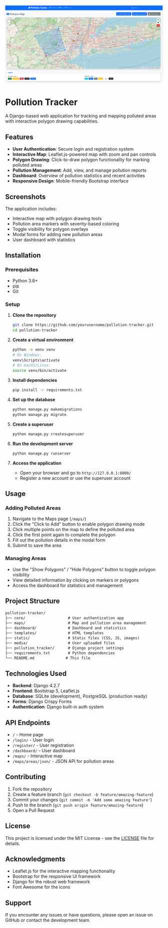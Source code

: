 ![Screenshot](./screenshot.png)

# Pollution Tracker

A Django-based web application for tracking and mapping polluted areas with interactive polygon drawing capabilities.

## Features

- **User Authentication**: Secure login and registration system
- **Interactive Map**: Leaflet.js-powered map with zoom and pan controls
- **Polygon Drawing**: Click-to-draw polygon functionality for marking polluted areas
- **Pollution Management**: Add, view, and manage pollution reports
- **Dashboard**: Overview of pollution statistics and recent activities
- **Responsive Design**: Mobile-friendly Bootstrap interface

## Screenshots

The application includes:
- Interactive map with polygon drawing tools
- Pollution area markers with severity-based coloring
- Toggle visibility for polygon overlays
- Modal forms for adding new pollution areas
- User dashboard with statistics

## Installation

### Prerequisites

- Python 3.8+
- pip
- Git

### Setup

1. **Clone the repository**
   ```bash
   git clone https://github.com/yourusername/pollution-tracker.git
   cd pollution-tracker
   ```

2. **Create a virtual environment**
   ```bash
   python -m venv venv
   # On Windows:
   venv\Scripts\activate
   # On macOS/Linux:
   source venv/bin/activate
   ```

3. **Install dependencies**
   ```bash
   pip install -r requirements.txt
   ```

4. **Set up the database**
   ```bash
   python manage.py makemigrations
   python manage.py migrate
   ```

5. **Create a superuser**
   ```bash
   python manage.py createsuperuser
   ```

6. **Run the development server**
   ```bash
   python manage.py runserver
   ```

7. **Access the application**
   - Open your browser and go to `http://127.0.0.1:8000/`
   - Register a new account or use the superuser account

## Usage

### Adding Polluted Areas

1. Navigate to the Maps page (`/maps/`)
2. Click the "Click to Add" button to enable polygon drawing mode
3. Click multiple points on the map to define the polluted area
4. Click the first point again to complete the polygon
5. Fill out the pollution details in the modal form
6. Submit to save the area

### Managing Areas

- Use the "Show Polygons" / "Hide Polygons" button to toggle polygon visibility
- View detailed information by clicking on markers or polygons
- Access the dashboard for statistics and management

## Project Structure

```
pollution-tracker/
├── core/                   # User authentication app
├── maps/                   # Map and pollution area management
├── dashboard/              # Dashboard and statistics
├── templates/              # HTML templates
├── static/                 # Static files (CSS, JS, images)
├── media/                  # User uploaded files
├── pollution_tracker/      # Django project settings
├── requirements.txt        # Python dependencies
└── README.md              # This file
```

## Technologies Used

- **Backend**: Django 4.2.7
- **Frontend**: Bootstrap 5, Leaflet.js
- **Database**: SQLite (development), PostgreSQL (production ready)
- **Forms**: Django Crispy Forms
- **Authentication**: Django built-in auth system

## API Endpoints

- `/` - Home page
- `/login/` - User login
- `/register/` - User registration
- `/dashboard/` - User dashboard
- `/maps/` - Interactive map
- `/maps/areas/json/` - JSON API for pollution areas

## Contributing

1. Fork the repository
2. Create a feature branch (`git checkout -b feature/amazing-feature`)
3. Commit your changes (`git commit -m 'Add some amazing feature'`)
4. Push to the branch (`git push origin feature/amazing-feature`)
5. Open a Pull Request

## License

This project is licensed under the MIT License - see the [LICENSE](LICENSE) file for details.

## Acknowledgments

- Leaflet.js for the interactive mapping functionality
- Bootstrap for the responsive UI framework
- Django for the robust web framework
- Font Awesome for the icons

## Support

If you encounter any issues or have questions, please open an issue on GitHub or contact the development team.